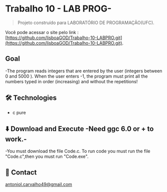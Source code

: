 # Trabalho 10 - LAB PROG-

> Projeto construído para LABORATÓRIO DE PROGRAMAÇÃO(UFC).

Você pode acessar o site pelo link : [https://github.com/lisboaGOD/Trabalho-10-LABPRO.git](https://github.com/lisboaGOD/Trabalho-10-LABPRO.git).


## Goal
 -The program reads integers that are entered by the user (integers between
    0 and 5000 ). When the user enters -1, the program must print all the numbers typed in order
    (increasing) and without the repetitions!


## 🛠 Technologies

- c pure

## ⬇️ Download and Execute -Need ggc 6.0 or + to work.-
-You must download the file Code.c. To run code you must run the file "Code.c",then you must run "Code.exe".

## 💛 Contact

antoniol.carvalho49@gmail.com
